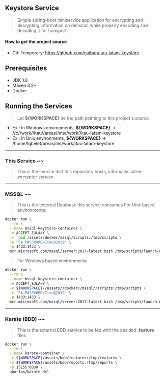 ## Keystore Service

> Simple spring-boot miniservice application for encrypting and decrypting information on demand, while properly encoding and decoding it for transport.

#### How to get the project source
- Git:
Temporary: https://github.com/guiban/itau-latam-keystore

## Prerequisites
- JDK 1.8
- Maven 3.2+
- Docker


## Running the Services
> Let **${WORKSPACE}** be the path pointing to this project's source
  - Ex.: In Windows environments, **${WORKSPACE}** -> //c//work//itau//areas//ms//work//itau-latam-keystore
  - Ex.: In Unix environments, **${WORKSPACE}** -> /home/fgbelet/areas/ms/work/itau-latam-keystore

___
### This Service ~~
> This is the service that this repository hosts, informally called *encryptor service*
___
### MSSQL ~~
> This is the external Database this service consumes 
For Unix based environments:
```bash
docker run \
  --rm \
  --name mssql-keystore-container \
  -e ACCEPT_EULA=Y \
  -v `pwd`/assets/docker/mssql/scripts:/tmp/scripts \
  -e "SA_PASSWORD=Itau@2019" \
  -p 1433:1433 \
  mcr.microsoft.com/mssql/server:2017-latest bash /tmp/scripts/launch-db.sh
```

>For Windows based environments:
```bash
docker run \
  --rm \
  --name mssql-keystore-container \
  -e ACCEPT_EULA=Y \
  -v ${WORKSPACE}//assets//docker//mssql//scripts:/tmp/scripts \
  -e "SA_PASSWORD=Itau@2019" \
  -p 1433:1433 \
  mcr.microsoft.com/mssql/server:2017-latest bash /tmp/scripts/launch-db.sh
```

___
### Karate (BDD) ~~
> This is the external BDD service to be fed  with the desided **.feature** files
```bash
docker run \
  --rm \
  --name karate-container \
  -v ${WORKSPACE}/assets/bdd/features:/tmp/features \
  -v ${WORKSPACE}/assets/bdd/reports:/tmp/reports \
  -p 15155:8080 \
  qbarlas/karate-dsl
```